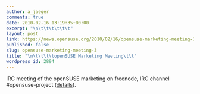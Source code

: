 ```yaml
---
author: a_jaeger
comments: true
date: 2010-02-16 13:19:35+00:00
excerpt: "\n\t\t\t\t\t\t"
layout: post
link: https://news.opensuse.org/2010/02/16/opensuse-marketing-meeting-3/
published: false
slug: opensuse-marketing-meeting-3
title: "\n\t\t\t\topenSUSE Marketing Meeting\t\t"
wordpress_id: 2894
---
```

IRC meeting of the openSUSE marketing on freenode, IRC channel #opensuse-project ([details](http://en.opensuse.org/Marketing_Team/Meetings/Marketing_Meeting_2010-02-23)).		
